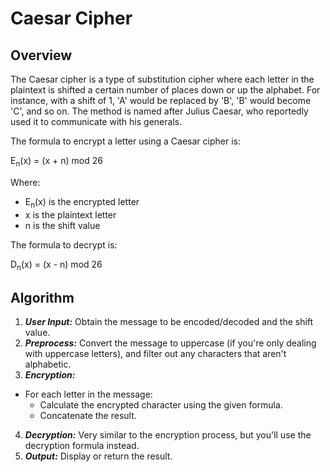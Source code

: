 # Caesar Cipher

## Overview

The Caesar cipher is a type of substitution cipher where each letter in the plaintext is shifted a certain number of places down or up the alphabet. For instance, with a shift of 1, 'A' would be replaced by 'B', 'B' would become 'C', and so on. The method is named after Julius Caesar, who reportedly used it to communicate with his generals.

The formula to encrypt a letter using a Caesar cipher is:

E<sub>n</sub>(x) = (x + n) mod 26

Where:

* E<sub>n</sub>(x) is the encrypted letter
* x is the plaintext letter
* n is the shift value

The formula to decrypt is:

D<sub>n</sub>(x) = (x - n) mod 26

## Algorithm

1. ***User Input:*** Obtain the message to be encoded/decoded and the shift value.
2. ***Preprocess:*** Convert the message to uppercase (if you're only dealing with uppercase letters), and filter out any characters that aren't alphabetic.
3. ***Encryption:***

* For each letter in the message:
  * Calculate the encrypted character using the given formula.
  * Concatenate the result.

4. ***Decryption:***
Very similar to the encryption process, but you'll use the decryption formula instead.
5. ***Output:*** Display or return the result.

